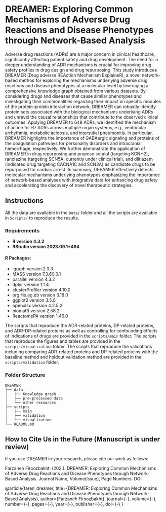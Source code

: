 # DREAMER: Exploring Common Mechanisms of Adverse Drug Reactions and Disease Phenotypes through Network-Based Analysis

Adverse drug reactions (ADRs) are a major concern in clinical healthcare, significantly affecting patient safety and drug development. The need for a deeper understanding of ADR mechanisms is crucial for improving drug safety profiles in drug design and drug repurposing. This study introduces DREAMER (Drug adverse REAction Mechanism ExplaineR), a novel network-based method for exploring the mechanisms underlying adverse drug reactions and disease phenotypes at a molecular level by leveraging a comprehensive knowledge graph obtained from various datasets. By considering drugs and diseases that cause similar phenotypes and investigating their commonalities regarding their impact on specific modules of the protein-protein interaction network, DREAMER can robustly identify protein sets associated with the biological mechanisms underlying ADRs and unravel the causal relationships that contribute to the observed clinical outcomes. Applying DREAMER to 649 ADRs, we identified the mechanism of action for 67 ADRs across multiple organ systems, e.g., ventricular arrhythmia, metabolic acidosis, and interstitial pneumonitis. In particular, DREAMER highlights the importance of GABAergic signaling and proteins of the coagulation pathways for personality disorders and intracranial hemorrhage, respectively. We further demonstrate the application of DREAMER in drug repurposing and propose sotalol (targeting KCNH2), ranolazine (targeting SCN5A, currently under clinical trial), and diltiazem (indicated drug targeting CACNA1C and SCN3A) as candidate drugs to be repurposed for cardiac arrest. In summary, DREAMER effectively detects molecular mechanisms underlying phenotypes emphasizing the importance of network-based analyses with integrative data for enhancing drug safety and accelerating the discovery of novel therapeutic strategies.

## Instructions

All the data are available in the `Data/` folder and all the scripts are available in `Scripts/` to reproduce the results.

### Requirements

- **R version 4.3.2**
- **RStudio version 2023.09.1+494**

#### R Packages:
- igraph version 2.0.3
- MASS version 7.3.60.0.1
- parallel version 4.3.2
- dplyr version 1.1.4
- clusterProfiler version 4.10.0
- org.Hs.eg.db version 3.18.0
- ggplot2 version 3.5.0
- openxlsx version 4.2.5.2
- biomaRt version 2.58.2
- ReactomePA version 1.46.0

The scripts that reproduce the ADR-related proteins, DP-related proteins, and ADR-DP-related proteins as well as controlling for confounding effects of indications of drugs are provided in the `scripts/main` folder.
The scripts that reproduce the figures and tables are provided in the `scripts/visualization` folder.
The scripts that reproduce the validations including comparing ADR-related proteins and DP-related proteins with the baseline method and holdout validation method are provided in the `scripts/validation` folder.


### Folder Structure

```
DREAMER
├── data
│   ├── Knowledge graph
│   ├── pre-processed data
│   └── other resources
├── scripts
│   ├── main
│   ├── validation
│   └── visualization
└── README.md
```

## How to Cite Us in the Future (Manuscript is under review)

If you use DREAMER in your research, please cite our work as follows:

Farzaneh Firoozbakht. (202.). DREAMER: Exploring Common Mechanisms of Adverse Drug Reactions and Disease Phenotypes through Network-Based Analysis. Journal Name, Volume(Issue), Page Numbers. DOI

@article{faren_dreamer,
  title={DREAMER: Exploring Common Mechanisms of Adverse Drug Reactions and Disease Phenotypes through Network-Based Analysis},
  author={Farzaneh Firoozbakht},
  journal={-},
  volume={-},
  number={-},
  pages={-},
  year={-},
  publisher={-},
  doi={-}
}

